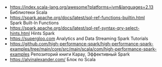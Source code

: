 - https://index.scala-lang.org/awesome?platforms=jvm&languages=2.13 Библиотеки Scala
- https://spark.apache.org/docs/latest/sql-ref-functions-builtin.html Spark Built-In Functions
- https://spark.apache.org/docs/latest/sql-ref-syntax-qry-select-hints.html Hints Spark
- https://supergloo.com Analytics and Data Streaming Spark Tutorials
- https://github.com/high-performance-spark/high-performance-spark-examples/tree/main/core/src/main/scala/com/high-performance-spark-examples Репозиторий книги Карау, Эффективный Spark 
- https://alvinalexander.com/ Блок по Scala